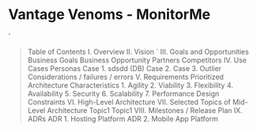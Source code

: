 # Vantage Venoms - MonitorMe
`
> Table of Contents
I. Overview 
II. Vision
`
III. Goals and Opportunities
  Business Goals
  Business Opportunity
  Partners
  Competitors
IV. Use Cases
  Personas
  Case 1. sdsdd (DB)
  Case 2. 
  Case 3.
  Outlier Considerations / failures / errors
V. Requirements
  Prioritized Architecture Characteristics
    1. Agility
    2. Viability
    3. Flexibility
    4. Availability
    5. Security
    6. Scalability
    7. Performance
  Design Constraints
VI. High-Level Architecture
VII. Selected Topics of Mid-Level Architecture
  Topic1
  Topic1
VIII. Milestones / Release Plan 
IX. ADRs
  ADR 1. Hosting Platform
  ADR 2. Mobile App Platform
